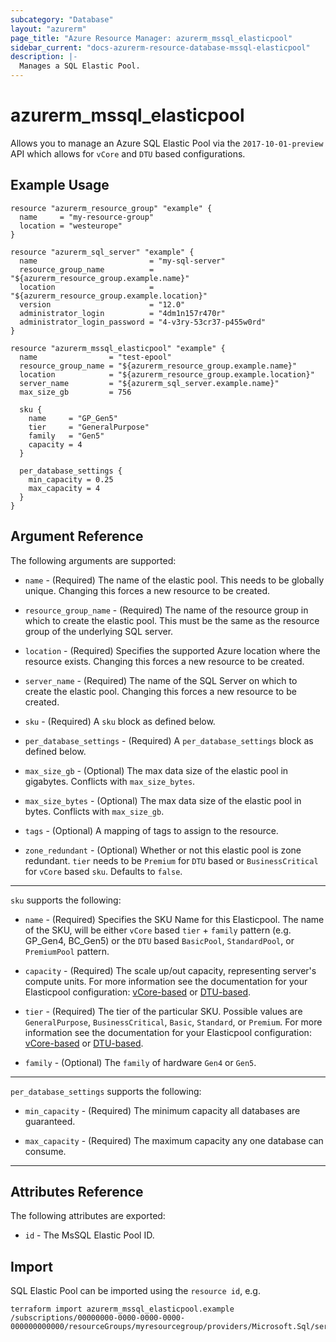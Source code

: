 ```yaml
---
subcategory: "Database"
layout: "azurerm"
page_title: "Azure Resource Manager: azurerm_mssql_elasticpool"
sidebar_current: "docs-azurerm-resource-database-mssql-elasticpool"
description: |-
  Manages a SQL Elastic Pool.
---
```


# azurerm_mssql_elasticpool

Allows you to manage an Azure SQL Elastic Pool via the `2017-10-01-preview` API which allows for `vCore` and `DTU` based configurations.

## Example Usage

```hcl
resource "azurerm_resource_group" "example" {
  name     = "my-resource-group"
  location = "westeurope"
}

resource "azurerm_sql_server" "example" {
  name                         = "my-sql-server"
  resource_group_name          = "${azurerm_resource_group.example.name}"
  location                     = "${azurerm_resource_group.example.location}"
  version                      = "12.0"
  administrator_login          = "4dm1n157r470r"
  administrator_login_password = "4-v3ry-53cr37-p455w0rd"
}

resource "azurerm_mssql_elasticpool" "example" {
  name                = "test-epool"
  resource_group_name = "${azurerm_resource_group.example.name}"
  location            = "${azurerm_resource_group.example.location}"
  server_name         = "${azurerm_sql_server.example.name}"
  max_size_gb         = 756

  sku {
    name     = "GP_Gen5"
    tier     = "GeneralPurpose"
    family   = "Gen5"
    capacity = 4
  }

  per_database_settings {
    min_capacity = 0.25
    max_capacity = 4
  }
}
```

## Argument Reference

The following arguments are supported:

* `name` - (Required) The name of the elastic pool. This needs to be globally unique. Changing this forces a new resource to be created.

* `resource_group_name` - (Required) The name of the resource group in which to create the elastic pool. This must be the same as the resource group of the underlying SQL server.

* `location` - (Required) Specifies the supported Azure location where the resource exists. Changing this forces a new resource to be created.

* `server_name` - (Required) The name of the SQL Server on which to create the elastic pool. Changing this forces a new resource to be created.

* `sku` - (Required) A `sku` block as defined below.

* `per_database_settings` - (Required) A `per_database_settings` block as defined below.

* `max_size_gb` - (Optional) The max data size of the elastic pool in gigabytes. Conflicts with `max_size_bytes`. 

* `max_size_bytes` - (Optional) The max data size of the elastic pool in bytes. Conflicts with `max_size_gb`.

* `tags` - (Optional) A mapping of tags to assign to the resource.

* `zone_redundant` - (Optional) Whether or not this elastic pool is zone redundant. `tier` needs to be `Premium` for `DTU` based  or `BusinessCritical` for `vCore` based `sku`. Defaults to `false`.

---

`sku` supports the following:

* `name` - (Required) Specifies the SKU Name for this Elasticpool. The name of the SKU, will be either `vCore` based `tier` + `family` pattern (e.g. GP_Gen4, BC_Gen5) or the `DTU` based `BasicPool`, `StandardPool`, or `PremiumPool` pattern. 

* `capacity` - (Required) The scale up/out capacity, representing server's compute units. For more information see the documentation for your Elasticpool configuration: [vCore-based](https://docs.microsoft.com/en-us/azure/sql-database/sql-database-vcore-resource-limits-elastic-pools) or [DTU-based](https://docs.microsoft.com/en-us/azure/sql-database/sql-database-dtu-resource-limits-elastic-pools).

* `tier` - (Required) The tier of the particular SKU. Possible values are `GeneralPurpose`, `BusinessCritical`, `Basic`, `Standard`, or `Premium`. For more information see the documentation for your Elasticpool configuration: [vCore-based](https://docs.microsoft.com/en-us/azure/sql-database/sql-database-vcore-resource-limits-elastic-pools) or [DTU-based](https://docs.microsoft.com/en-us/azure/sql-database/sql-database-dtu-resource-limits-elastic-pools).

* `family` - (Optional) The `family` of hardware `Gen4` or `Gen5`.

---

`per_database_settings` supports the following:

* `min_capacity` - (Required) The minimum capacity all databases are guaranteed.

* `max_capacity` - (Required) The maximum capacity any one database can consume.

---

## Attributes Reference

The following attributes are exported:

* `id` - The MsSQL Elastic Pool ID.

## Import

SQL Elastic Pool can be imported using the `resource id`, e.g.

```shell
terraform import azurerm_mssql_elasticpool.example /subscriptions/00000000-0000-0000-0000-000000000000/resourceGroups/myresourcegroup/providers/Microsoft.Sql/servers/myserver/elasticPools/myelasticpoolname
```
